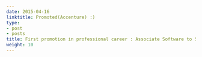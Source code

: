 ```yaml
---
date: 2015-04-16
linktitle: Promoted(Accenture) :)
type:
- post
- posts
title: First promotion in professional career : Associate Software to Software Engineer.
weight: 10
---
```



